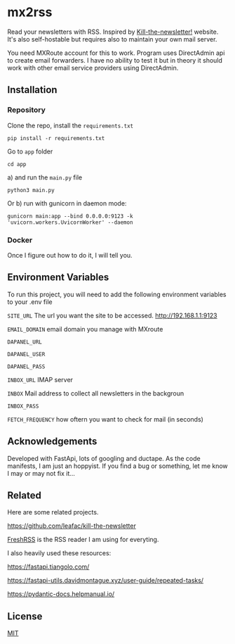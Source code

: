
# mx2rss

Read your newsletters with RSS. Inspired by [Kill-the-newsletter!](https://kill-the-newsletter.com/) website. 
It's also self-hostable but requires also to maintain your own mail server.

You need MXRoute account for this to work. Program uses DirectAdmin api to create email 
forwarders. I have no ability to test it but in theory it should work with other email 
service providers using DirectAdmin.


## Installation 

### Repository

Clone the repo, install the `requirements.txt`

    pip install -r requirements.txt

Go to `app` folder

    cd app

a) and run the `main.py` file

    python3 main.py

Or b) run with gunicorn in daemon mode:

    gunicorn main:app --bind 0.0.0.0:9123 -k 'uvicorn.workers.UvicornWorker' --daemon

### Docker

Once I figure out how to do it, I will tell you.


    
## Environment Variables

To run this project, you will need to add the following environment variables to your .env file

`SITE_URL`  The url you want the site to be accessed. http://192.168.1.1:9123

`EMAIL_DOMAIN`  email domain you manage with MXroute

`DAPANEL_URL`   

`DAPANEL_USER`

`DAPANEL_PASS`

`INBOX_URL`  IMAP server

`INBOX` Mail address to collect all newsletters in the backgroun

`INBOX_PASS`

`FETCH_FREQUENCY` how oftern you want to check for mail (in seconds)



  

  
## Acknowledgements

Developed with FastApi, lots of googling and ductape. As the code manifests, I am just an hoppyist.
If you find a bug or something, let me know I may or may not fix it...

## Related

Here are some related projects.

https://github.com/leafac/kill-the-newsletter

[FreshRSS](https://freshrss.org/) is the RSS reader I am using for everyting.

I also heavily used these resources:

https://fastapi.tiangolo.com/

https://fastapi-utils.davidmontague.xyz/user-guide/repeated-tasks/

https://pydantic-docs.helpmanual.io/






  
## License

[MIT](https://choosealicense.com/licenses/mit/)

  